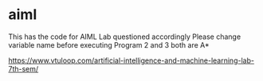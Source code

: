 # aiml
This has the code for AIML Lab questioned accordingly
Please change variable name before executing
Program 2 and 3 both are A*

https://www.vtuloop.com/artificial-intelligence-and-machine-learning-lab-7th-sem/
